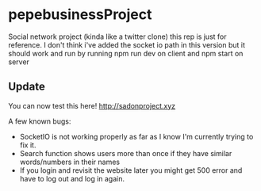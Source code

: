 # pepebusinessProject
Social network project (kinda like a twitter clone) this rep is just for reference. I don't think i've added the socket io path in this version but it should work and run by running npm run dev on client and npm start on server

## Update ##
You can now test this here! http://sadonproject.xyz

A few known bugs:
* SocketIO is not working properly as far as I know I'm currently trying to fix it.
* Search function shows users more than once if they have similar words/numbers in their names
* If you login and revisit the website later you might get 500 error and have to log out and log in again.
